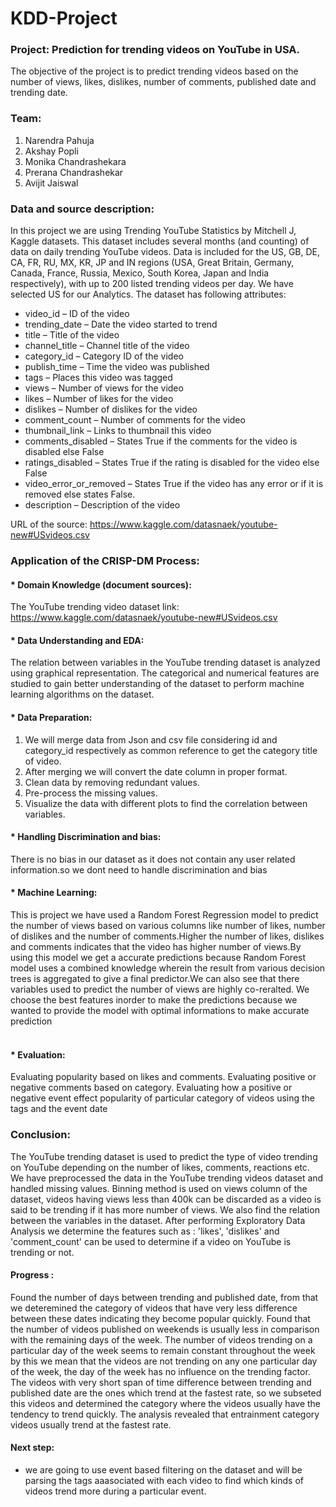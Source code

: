 # KDD-Project

### Project: Prediction for trending videos on YouTube in USA.
The objective of the project is to predict trending videos based on the number of views, likes, dislikes, number of comments, published date and trending date. 

### Team:
1. Narendra Pahuja
2. Akshay Popli
3. Monika Chandrashekara
4. Prerana Chandrashekar
5. Avijit Jaiswal

### Data and source description:
In this project we are using Trending YouTube Statistics by Mitchell J, Kaggle datasets. 
This dataset includes several months (and counting) of data on daily trending YouTube videos. Data is included for the US, GB, DE, CA, FR, RU, MX, KR, JP and IN regions (USA, Great Britain, Germany, Canada, France, Russia, Mexico, South Korea, Japan and India respectively), with up to 200 listed trending videos per day. We have selected US for our Analytics.
The dataset has following attributes:
* video_id – ID of the video
* trending_date – Date the video started to trend
* title – Title of the video 
* channel_title – Channel title of the video
* category_id – Category ID of the video 
* publish_time – Time the video was published
* tags – Places this video was tagged
* views – Number of views for the video
* likes – Number of likes for the video
* dislikes – Number of dislikes for the video
* comment_count – Number of comments for the video
* thumbnail_link – Links to thumbnail this video
* comments_disabled – States True if the comments for the video is disabled else False
* ratings_disabled – States True if the rating is disabled for the video else False
* video_error_or_removed – States True if the video has any error or if it is removed else states False.
* description – Description of the video

URL of the source: https://www.kaggle.com/datasnaek/youtube-new#USvideos.csv

### Application of the CRISP-DM Process: 

#### * Domain Knowledge (document sources):
The YouTube trending video dataset link: https://www.kaggle.com/datasnaek/youtube-new#USvideos.csv

#### * Data Understanding and EDA:
The relation between variables in the YouTube trending dataset is analyzed using graphical representation. The categorical and numerical features are studied to gain better understanding of the dataset to perform machine learning algorithms on the dataset.

#### * Data Preparation:
1. We will merge data from Json and csv file considering id and category_id respectively as common reference to get the category title of video.
2. After merging we will convert the date column in proper format.
3. Clean data by removing redundant values.
4. Pre-process the missing values.
5. Visualize the data with different plots to find the correlation between variables.

#### * Handling Discrimination and bias:
There is no bias in our dataset as it does not contain any user related information.so we dont need to handle discrimination and bias

#### * Machine Learning:

This is project we have used a Random Forest Regression model to predict the number of views based on various columns like number of likes, number of dislikes and the number of comments.Higher the number of likes, dislikes and comments indicates that the video has higher number of views.By using this model we get a accurate predictions because Random Forest model uses a combined knowledge wherein the result from various decision trees is aggregated to give a final predictor.We can also see that there variables used to predict the number of views are highly co-reralted. We choose the best features inorder to make the predictions because we wanted to provide the model with optimal informations to make accurate prediction  <br><br> 

#### * Evaluation:
Evaluating popularity based on likes and comments.
Evaluating positive or negative comments based on category. 
Evaluating how a positive or negative event effect popularity of particular category of videos using the tags and the event date  

### Conclusion:
The YouTube trending dataset is used to predict the type of video trending on YouTube depending on the number of likes, comments, reactions etc. 
We have preprocessed the data in the YouTube trending videos dataset and handled missing values. Binning method is used on views column of the dataset, videos having views less than 400k can be discarded as a video is said to be trending if it has more number of views. We also find the relation between the variables in the dataset. After performing Exploratory Data Analysis we determine the features such as : 'likes', 'dislikes' and 'comment_count' can be used to determine if a video on YouTube is trending or not.

 #### Progress :
Found the number of days between trending and published date, from that we deteremined the category of videos that have very less difference between these dates indicating they become popular quickly.
Found that the number of videos published on weekends is usually less in comparison with the remaining days of the week.
The number of videos trending on a particular day of the week seems to remain constant throughout the week by this we mean that  the videos are not trending on any  one particular day of the week, the day of the week has no influence on the trending factor.
The videos with very short span of time difference between trending and published date are the ones which trend at the fastest rate, so we subseted this videos and determined the category where the videos usually have the tendency to trend quickly. The analysis revealed that entrainment category videos usually trend at the fastest rate. 

#### Next step:
* we are going to use event based filtering on the dataset and will be parsing the tags aaasociated with each video to find which kinds of videos trend more during a particular event.
